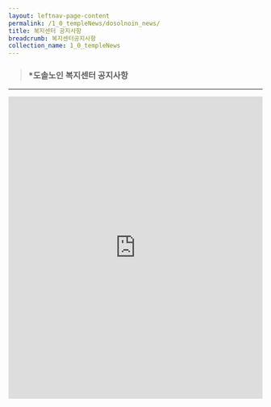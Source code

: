 ```yaml
---
layout: leftnav-page-content
permalink: /1_0_templeNews/dosolnoin_news/
title: 복지센터 공지사항
breadcrumb: 복지센터공지사항
collection_name: 1_0_templeNews
---
```


> ### ***도솔노인 복지센터 공지사항**

---

<iframe width="100%"
        height="600"
        src="https://m.cafe.naver.com/ca-fe/web/cafes/29963936/menus/5"
        frameborder="0"
        allow="autoplay; encrypted-media"
        allowfullscreen></iframe>